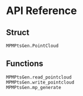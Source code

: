 # API Reference

## Struct

```@docs
MPMPtsGen.PointCloud
```

## Functions

```@docs
MPMPtsGen.read_pointcloud
MPMPtsGen.write_pointcloud
MPMPtsGen.mp_generate
```